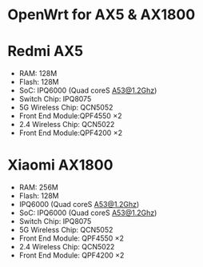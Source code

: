 # OpenWrt for AX5 & AX1800

# Redmi AX5
- RAM: 128M
- Flash: 128M
- SoC: IPQ6000 (Quad coreS A53@1.2Ghz)
- Switch Chip: IPQ8075
- 5G Wireless Chip: QCN5052
- Front End Module:QPF4550 ×2
- 2.4 Wireless Chip: QCN5022
- Front End Module:QPF4200 ×2

# Xiaomi AX1800
- RAM: 256M
- Flash: 128M
- IPQ6000 (Quad coreS A53@1.2Ghz)
- SoC: IPQ6000 (Quad coreS A53@1.2Ghz)
- Switch Chip: IPQ8075
- 5G Wireless Chip: QCN5052
- Front End Module: QPF4550 ×2
- 2.4 Wireless Chip: QCN5022
- Front End Module: QPF4200 ×2